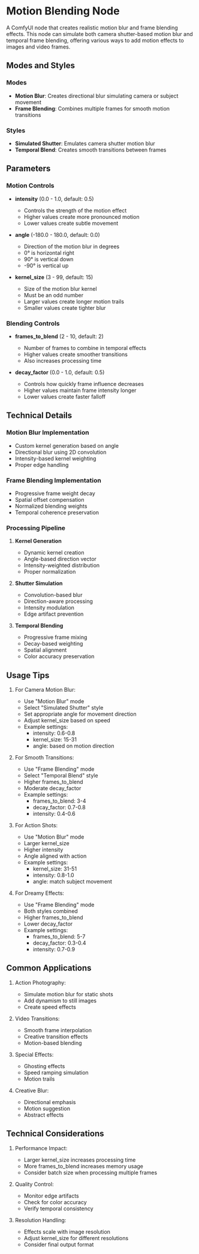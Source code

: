 # Motion Blending Node

A ComfyUI node that creates realistic motion blur and frame blending effects. This node can simulate both camera shutter-based motion blur and temporal frame blending, offering various ways to add motion effects to images and video frames.

## Modes and Styles

### Modes
- **Motion Blur**: Creates directional blur simulating camera or subject movement
- **Frame Blending**: Combines multiple frames for smooth motion transitions

### Styles
- **Simulated Shutter**: Emulates camera shutter motion blur
- **Temporal Blend**: Creates smooth transitions between frames

## Parameters

### Motion Controls

- **intensity** (0.0 - 1.0, default: 0.5)
  - Controls the strength of the motion effect
  - Higher values create more pronounced motion
  - Lower values create subtle movement

- **angle** (-180.0 - 180.0, default: 0.0)
  - Direction of the motion blur in degrees
  - 0° is horizontal right
  - 90° is vertical down
  - -90° is vertical up

- **kernel_size** (3 - 99, default: 15)
  - Size of the motion blur kernel
  - Must be an odd number
  - Larger values create longer motion trails
  - Smaller values create tighter blur

### Blending Controls

- **frames_to_blend** (2 - 10, default: 2)
  - Number of frames to combine in temporal effects
  - Higher values create smoother transitions
  - Also increases processing time

- **decay_factor** (0.0 - 1.0, default: 0.5)
  - Controls how quickly frame influence decreases
  - Higher values maintain frame intensity longer
  - Lower values create faster falloff

## Technical Details

### Motion Blur Implementation
- Custom kernel generation based on angle
- Directional blur using 2D convolution
- Intensity-based kernel weighting
- Proper edge handling

### Frame Blending Implementation
- Progressive frame weight decay
- Spatial offset compensation
- Normalized blending weights
- Temporal coherence preservation

### Processing Pipeline
1. **Kernel Generation**
   - Dynamic kernel creation
   - Angle-based direction vector
   - Intensity-weighted distribution
   - Proper normalization

2. **Shutter Simulation**
   - Convolution-based blur
   - Direction-aware processing
   - Intensity modulation
   - Edge artifact prevention

3. **Temporal Blending**
   - Progressive frame mixing
   - Decay-based weighting
   - Spatial alignment
   - Color accuracy preservation

## Usage Tips

1. For Camera Motion Blur:
   - Use "Motion Blur" mode
   - Select "Simulated Shutter" style
   - Set appropriate angle for movement direction
   - Adjust kernel_size based on speed
   - Example settings:
     - intensity: 0.6-0.8
     - kernel_size: 15-31
     - angle: based on motion direction

2. For Smooth Transitions:
   - Use "Frame Blending" mode
   - Select "Temporal Blend" style
   - Higher frames_to_blend
   - Moderate decay_factor
   - Example settings:
     - frames_to_blend: 3-4
     - decay_factor: 0.7-0.8
     - intensity: 0.4-0.6

3. For Action Shots:
   - Use "Motion Blur" mode
   - Larger kernel_size
   - Higher intensity
   - Angle aligned with action
   - Example settings:
     - kernel_size: 31-51
     - intensity: 0.8-1.0
     - angle: match subject movement

4. For Dreamy Effects:
   - Use "Frame Blending" mode
   - Both styles combined
   - Higher frames_to_blend
   - Lower decay_factor
   - Example settings:
     - frames_to_blend: 5-7
     - decay_factor: 0.3-0.4
     - intensity: 0.7-0.9

## Common Applications

1. Action Photography:
   - Simulate motion blur for static shots
   - Add dynamism to still images
   - Create speed effects

2. Video Transitions:
   - Smooth frame interpolation
   - Creative transition effects
   - Motion-based blending

3. Special Effects:
   - Ghosting effects
   - Speed ramping simulation
   - Motion trails

4. Creative Blur:
   - Directional emphasis
   - Motion suggestion
   - Abstract effects

## Technical Considerations

1. Performance Impact:
   - Larger kernel_size increases processing time
   - More frames_to_blend increases memory usage
   - Consider batch size when processing multiple frames

2. Quality Control:
   - Monitor edge artifacts
   - Check for color accuracy
   - Verify temporal consistency

3. Resolution Handling:
   - Effects scale with image resolution
   - Adjust kernel_size for different resolutions
   - Consider final output format
